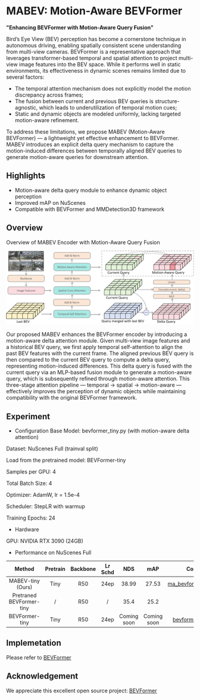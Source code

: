 # MABEV: Motion-Aware BEVFormer
**"Enhancing BEVFormer with Motion-Aware Query Fusion"**

Bird’s Eye View (BEV) perception has become a cornerstone technique in autonomous driving, enabling spatially consistent scene understanding from multi-view cameras. BEVFormer is a representative approach that leverages transformer-based temporal and spatial attention to project multi-view image features into the BEV space. While it performs well in static environments, its effectiveness in dynamic scenes remains limited due to several factors:

- The temporal attention mechanism does not explicitly model the motion discrepancy across frames;
- The fusion between current and previous BEV queries is structure-agnostic, which leads to underutilization of temporal motion cues;
- Static and dynamic objects are modeled uniformly, lacking targeted motion-aware refinement.

To address these limitations, we propose MABEV (Motion-Aware BEVFormer) — a lightweight yet effective enhancement to BEVFormer. MABEV introduces an explicit delta query mechanism to capture the motion-induced differences between temporally aligned BEV queries to generate motion-aware queries for downstream attention.

## Highlights
-  Motion-aware delta query module to enhance dynamic object perception
-  Improved mAP on NuScenes
-  Compatible with BEVFormer and MMDetection3D framework

##  Overview
 Overview of MABEV Encoder with Motion-Aware Query Fusion

![MABEV_Overview](figs/MABEV_Overview.png "model overview")

Our proposed MABEV enhances the BEVFormer encoder by introducing a motion-aware delta attention module. Given multi-view image features and a historical BEV query, we first apply temporal self-attention to align the past BEV features with the current frame. The aligned previous BEV query is then compared to the current BEV query to compute a delta query, representing motion-induced differences. This delta query is fused with the current query via an MLP-based fusion module to generate a motion-aware query, which is subsequently refined through motion-aware attention. This three-stage attention pipeline — temporal → spatial → motion-aware — effectively improves the perception of dynamic objects while maintaining compatibility with the original BEVFormer framework.

##  Experiment

-  Configuration
  Base Model: bevformer_tiny.py (with motion-aware delta attention)

  Dataset: NuScenes Full (trainval split)

  Load from the pretrained model: BEVFormer-tiny
  
  Samples per GPU: 4

  Total Batch Size: 4 

  Optimizer: AdamW, lr = 1.5e-4

  Scheduler: StepLR with warmup

  Training Epochs: 24

-  Hardware

  GPU: NVIDIA RTX 3090 (24GB)

-  Performance on NuScenes Full
  
| Method | Pretrain | Backbone | Lr Schd	| NDS	| mAP	| Config | Download |
| :---: | :---: | :---: | :---: | :---: | :---: | :---: | :---: |
| MABEV-tiny (Ours)|Tiny|R50|24ep|38.99|27.53|[ma_bevformer_tiny.py](projects\configs\bevformer\ma_bevformer_tiny.py)|[model]/[log]|
| Pretraned BEVFormer-tiny|/|R50|/|35.4|25.2|/|[model]/[log]|
| BEVFormer-tiny|Tiny|R50|24ep|Coming soon|Coming soon|[bevformer_tiny.py](projects\configs\bevformer\bevformer_tiny.py)|Coming soon|



<!-- Our MABEV model shows consistent improvements across all metrics, especially in mAP (+%) and NDS (+%), demonstrating enhanced capability for dynamic object modeling.-->

## Implemetation
Please refer to [BEVFormer](https://github.com/fundamentalvision/BEVFormer)

## Acknowledgement
We appreciate this excellent open source project:
[BEVFormer](https://github.com/fundamentalvision/BEVFormer)



